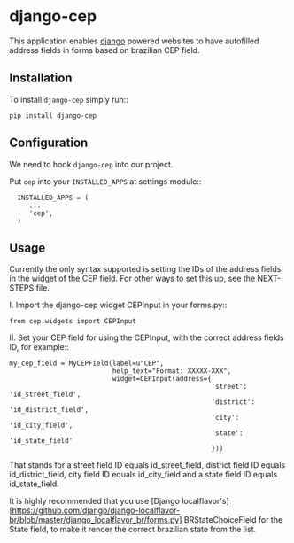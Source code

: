 django-cep
===============
This application enables [django](https://www.djangoproject.com/) powered websites to have autofilled address fields in forms based on brazilian CEP field.

Installation
------------
To install ``django-cep`` simply run::

    pip install django-cep

Configuration
-------------

We need to hook ``django-cep`` into our project.

Put ``cep`` into your ``INSTALLED_APPS`` at settings module::

      INSTALLED_APPS = (
         ...
         'cep',
      )

Usage
-----
Currently the only syntax supported is setting the IDs of the address fields in the widget of the CEP field. For other ways to set this up, see the NEXT-STEPS file.

I. Import the django-cep widget CEPInput in your forms.py::

    from cep.widgets import CEPInput

II. Set your CEP field for using the CEPInput, with the correct address fields ID, for example::

    my_cep_field = MyCEPField(label=u"CEP",
                              help_text="Format: XXXXX-XXX",
                              widget=CEPInput(address={
                                                       'street': 'id_street_field',
                                                       'district': 'id_district_field', 
                                                       'city': 'id_city_field',
                                                       'state': 'id_state_field'
                                                       }))

 That stands for a street field ID equals id_street_field, district field ID equals id_district_field, city field ID equals id_city_field and a state field ID equals id_state_field. 

 It is highly recommended that you use [Django localflavor's] [https://github.com/django/django-localflavor-br/blob/master/django_localflavor_br/forms.py] BRStateChoiceField for the State field, to make it render the correct brazilian state from the list.

